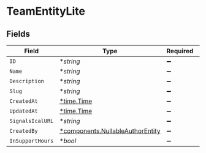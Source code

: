 # TeamEntityLite


## Fields

| Field                                                                               | Type                                                                                | Required                                                                            | Description                                                                         |
| ----------------------------------------------------------------------------------- | ----------------------------------------------------------------------------------- | ----------------------------------------------------------------------------------- | ----------------------------------------------------------------------------------- |
| `ID`                                                                                | **string*                                                                           | :heavy_minus_sign:                                                                  | N/A                                                                                 |
| `Name`                                                                              | **string*                                                                           | :heavy_minus_sign:                                                                  | N/A                                                                                 |
| `Description`                                                                       | **string*                                                                           | :heavy_minus_sign:                                                                  | N/A                                                                                 |
| `Slug`                                                                              | **string*                                                                           | :heavy_minus_sign:                                                                  | N/A                                                                                 |
| `CreatedAt`                                                                         | [*time.Time](https://pkg.go.dev/time#Time)                                          | :heavy_minus_sign:                                                                  | N/A                                                                                 |
| `UpdatedAt`                                                                         | [*time.Time](https://pkg.go.dev/time#Time)                                          | :heavy_minus_sign:                                                                  | N/A                                                                                 |
| `SignalsIcalURL`                                                                    | **string*                                                                           | :heavy_minus_sign:                                                                  | N/A                                                                                 |
| `CreatedBy`                                                                         | [*components.NullableAuthorEntity](../../models/components/nullableauthorentity.md) | :heavy_minus_sign:                                                                  | N/A                                                                                 |
| `InSupportHours`                                                                    | **bool*                                                                             | :heavy_minus_sign:                                                                  | N/A                                                                                 |